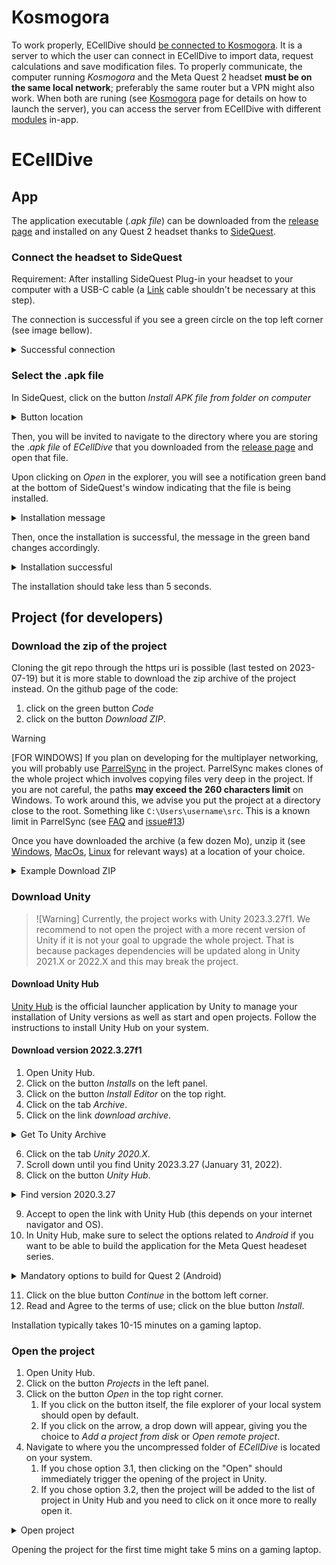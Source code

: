 # Kosmogora
To work properly, ECellDive should [be connected to Kosmogora](~/articles/UserManual/Network/connecting_to_Kosmogora.md). It is a server to which the user can connect in ECellDive to import data, request calculations and save modification files. To properly communicate, the computer running *Kosmogora* and the Meta Quest 2 headset **must be on the same local network**; preferably the same router but a VPN might also work. When both are runing (see [Kosmogora](https://github.com/ecell/kosmogora) page for details on how to launch the server), you can access the server from ECellDive with different [modules](~/articles/UserManual/Modules/modules.md) in-app.

# ECellDive
## App
The application executable (*.apk file*) can be downloaded from the [release page](https://github.com/ecell/ECell_Dive/releases) and installed on any Quest 2 headset thanks to [SideQuest](https://sidequestvr.com/).

### Connect the headset to SideQuest
Requirement: After installing SideQuest
Plug-in your headset to your computer with a USB-C cable (a [Link](https://www.meta.com/en-gb/help/quest/articles/headsets-and-accessories/oculus-link/connect-link-with-quest-2/) cable shouldn't be necessary at this step).

The connection is successful if you see a green circle on the top left corner (see image bellow).

<details>
  <summary>Successful connection</summary>

<img src="~/resources/images/installation/confirm_quest_connection.png" alt="link cable success"/>
</details>


### Select the .apk file
In SideQuest, click on the button *Install APK file from folder on computer*

<details>
  <summary>Button location</summary>

<img src="~/resources/images/installation/install_apk_button.png" alt="install apk from folder"/>
</details>

Then, you will be invited to navigate to the directory where you are storing the .*apk file* of *ECellDive* that you downloaded from the [release page](https://github.com/ecell/ECell_Dive/releases) and open that file.

Upon clicking on *Open* in the explorer, you will see a notification green band at the bottom of SideQuest's window indicating that the file is being installed.

<details>
  <summary>Installation message</summary>

<img src="~/resources/images/installation/installing_apk_file.png" alt="installing apk from folder"/>
</details>

Then, once the installation is successful, the message in the green band changes accordingly.

<details>
  <summary>Installation successful</summary>

<img src="~/resources/images/installation/apk_file_installed.png" alt="apk installed"/>
</details>

The installation should take less than 5 seconds.

## Project (for developers)
### Download the zip of the project
Cloning the git repo through the https uri is possible (last tested on 2023-07-19) but it is more stable to download the zip archive of the project instead. On the github page of the code:
1. click on the green button *Code*
2. click on the button *Download ZIP*.

> [!WARNING]
> [FOR WINDOWS] If you plan on developing for the multiplayer networking, you will probably use [ParrelSync](https://github.com/VeriorPies/ParrelSync) in the project. ParrelSync makes clones of the whole project which involves copying files very deep in the project. If you are not careful, the paths **may exceed the 260 characters limit** on Windows. To work around this, we advise you put the project at a directory close to the root. Something like `C:\Users\username\src`. This is a known limit in ParrelSync (see [FAQ](https://github.com/VeriorPies/ParrelSync/wiki/Troubleshooting-&-FAQs#cant-clone-the-project--cant-open-the-cloned-project) and [issue#13](https://github.com/VeriorPies/ParrelSync/issues/13)) 

Once you have downloaded the archive (a few dozen Mo), unzip it (see [Windows](https://www.7-zip.org/), [MacOs](https://support.apple.com/en-gb/guide/mac-help/mchlp2528/mac), [Linux](https://askubuntu.com/questions/86849/how-to-unzip-a-zip-file-from-the-terminal) for relevant ways) at a location of your choice.

<details>
  <summary>Example Download ZIP</summary>

<img src="~/resources/images/installation/download_zip.gif" alt="download zip"/>

</details>

### Download Unity
> ![Warning]
> Currently, the project works with Unity 2023.3.27f1. We recommend to not open the project with a more recent version of Unity if it is not your goal to upgrade the whole project. That is because packages dependencies will be updated along in Unity 2021.X or 2022.X and this may break the project.

#### Download Unity Hub
[Unity Hub](https://unity.com/download) is the official launcher application by Unity to manage your installation of Unity versions as well as start and open projects. Follow the instructions to install Unity Hub on your system.

#### Download version 2022.3.27f1
1. Open Unity Hub.
2. Click on the button *Installs* on the left panel.
3. Click on the button *Install Editor* on the top right.
4. Click on the tab *Archive*.
5. Click on the link *download archive*.

<details>
  <summary>Get To Unity Archive</summary>

<img src="~/resources/images/installation/get_to_unity_archive.gif" alt="get to unity archive"/>
</details>

6. Click on the tab *Unity 2020.X*.
7. Scroll down until you find Unity 2023.3.27 (January 31, 2022).
8. Click on the button *Unity Hub*.

<details>
  <summary>Find version 2020.3.27</summary>

<img src="~/resources/images/installation/find_2023_3_27.gif" alt="find 2023.3.27"/>
</details>

9. Accept to open the link with Unity Hub (this depends on your internet navigator and OS).
10. In Unity Hub, make sure to select the options related to *Android* if you want to be able to build the application for the Meta Quest headeset series.

<details>
  <summary>Mandatory options to build for Quest 2 (Android)</summary>

<img src="~/resources/images/installation/select_android_options.png" alt="select android options"/>
</details>


11. Click on the blue button *Continue* in the bottom left corner.
12. Read and Agree to the terms of use; click on the blue button *Install*.

Installation typically takes 10-15 minutes on a gaming laptop.

### Open the project
1. Open Unity Hub.
2. Click on the button *Projects* in the left panel.
3. Click on the button *Open* in the top right corner.
    1. If you click on the button itself, the file explorer of your local system should open by default.
    2. If you click on the arrow, a drop down will appear, giving you the choice to *Add a project from disk* or *Open remote project*.
4. Navigate to where you the uncompressed  folder of *ECellDive* is located on your system.
    1. If you chose option 3.1, then clicking on the "Open" should immediately trigger the opening of the project in Unity.
    2. If you chose option 3.2, then the project will be added to the list of project in Unity Hub and you need to click on it once more to really open it.

<details>
  <summary>Open project</summary>

<img src="~/resources/images/installation/open_project.gif" alt="open project"/>
</details>

Opening the project for the first time might take 5 mins on a gaming laptop.
